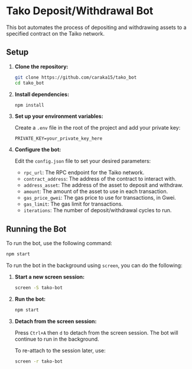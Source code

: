 # Tako Deposit/Withdrawal Bot

This bot automates the process of depositing and withdrawing assets to a specified contract on the Taiko network.

## Setup

1.  **Clone the repository:**

    ```bash
    git clone https://github.com/caraka15/tako_bot
    cd tako_bot
    ```

2.  **Install dependencies:**

    ```bash
    npm install
    ```

3.  **Set up your environment variables:**

    Create a `.env` file in the root of the project and add your private key:

    ```
    PRIVATE_KEY=your_private_key_here
    ```

4.  **Configure the bot:**

    Edit the `config.json` file to set your desired parameters:

    - `rpc_url`: The RPC endpoint for the Taiko network.
    - `contract_address`: The address of the contract to interact with.
    - `address_asset`: The address of the asset to deposit and withdraw.
    - `amount`: The amount of the asset to use in each transaction.
    - `gas_price_gwei`: The gas price to use for transactions, in Gwei.
    - `gas_limit`: The gas limit for transactions.
    - `iterations`: The number of deposit/withdrawal cycles to run.

## Running the Bot

To run the bot, use the following command:

```bash
npm start
```

To run the bot in the background using `screen`, you can do the following:

1.  **Start a new screen session:**

    ```bash
    screen -S tako-bot
    ```

2.  **Run the bot:**

    ```bash
    npm start
    ```

3.  **Detach from the screen session:**

    Press `Ctrl+A` then `d` to detach from the screen session. The bot will continue to run in the background.

    To re-attach to the session later, use:

    ```bash
    screen -r tako-bot
    ```
